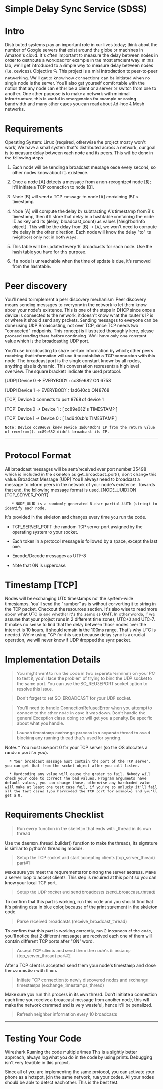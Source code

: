 # Simple Delay Sync Service (SDSS)

# Intro 

Distributed systems play an important role in our lives today; think about the number of Google servers that exist around the globe or machines in Amazon's cloud. It's often important to measure the delay between nodes in order to distribute a workload for example in the most efficient way. In this lab, we'll get introduced to a simple way to measure delay between nodes (i.e. devices).
Objective 🔍
This project is a mini introduction to peer-to-peer networking. We'll get to know how connections can be initiated when no single node is the server.
You'll also get yourself comfortable with the notion that any node can either be a client or a server or switch from one to another. 
One other purpose is to make a network with minimal infrastructure, this is useful in emergencies for example or saving bandwidth and many other cases you can read about Ad-hoc & Mesh networks.

# Requirements

Operating System: Linux (required, otherwise the project mostly won't work)
We have a small system that's distributed across a network, our goal is to measure delay between each node and its peers. This will be done in the following steps

   1. Each node will be sending a broadcast message once every second, so other nodes know about its existence.
   
   2. Once a node [A] detects a message from a non-recognized node [B]; it'll initiate a TCP connection to node [B].
   
   3. Node [B] will send a TCP message to node [A] containing [B]'s timestamp.
   
   4. Node [A] will compute the delay by subtracting A's timestamp from B's timestamp, then it'll store that delay in a hashtable containing the node ID as key and its (delay, broadcast_count) as values [NeighborInfo object]. This will be the delay from [B] -> [A], we won't need to compute the delay in the other direction. Each node will know the delay "to" its neighbors only not in both ways.
   
   5. This table will be updated every 10 broadcasts for each node. Use the hash table you have for this purpose.
   
   6. If a node is unreachable when the time of update is due, it's removed from the hashtable.
   
# Peer discovery

You'll need to implement a peer discovery mechanism. Peer discovery means sending messages to everyone in the network to let them know about your node's existence. This is one of the steps in DHCP since once a device is connected to the network, it doesn't know what the router's IP is or where it should send any packets.
Sending messages to everyone can be done using UDP Broadcasting, not over TCP, since TCP needs two "connected" endpoints. This concept is illustrated thoroughly here, please proceed reading there before continuing. We'll have only one constant value which is the broadcasting UDP port.


You'll use broadcasting to share certain information by which; other peers receiving that information will use it to establish a TCP connection with this node. The broadcast port is the single constant known by all nodes, anything else is dynamic.
This conversation represents a high level overview. The square brackets indicate the used protocol.


[UDP] Device 0 -> EVERYBODY : cc89e682 ON 6758

[UDP] Device 1 -> EVERYBODY  : 1ad640cb ON 8768


[TCP] Device 0 connects to port 8768 of device 1

[TCP] Device 0 -> Device 1  : [ cc89e682's TIMESTAMP ]

[TCP] Device 1 -> Device 0  : [ 1ad640cb's TIMESTAMP ]


	Note: Device cc89e682 knew Device 1ad640cb's IP from the return value of recvfrom(). cc89e682 didn't broadcast its IP.
________________

# Protocol Format

All broadcast messages will be sent/received over port number 35498 which is included in the skeleton as get_broadcast_port(), don't change this value.
Broadcast Message [UDP]
You'll always need to broadcast a message to inform peers in the network of your node's existence. Towards that end, the following message format is used.
[NODE_UUID] ON [TCP_SERVER_PORT]

	   * NODE_UUID is a randomly generated 8-char partial-UUID (string) to identify each node. 
     
It's provided in the skeleton and changes every time you run the code.

   * TCP_SERVER_PORT the random TCP server port assigned by the operating system to your socket.
   
   * Each token in a protocol message is followed by a space, except the last one. 
   
   * Encode/Decode messages as UTF-8
   
   * Note that ON is uppercase.
   
# Timestamp [TCP]

Nodes will be exchanging UTC timestamps not the system-wide timestamps. You'll send the "number" as is without converting it to string in the TCP packet. Checkout the resources section. It's also wise to read more about what UTC is and whether it's the same as GMT.
In other words, if we assume that your project runs in 2 different time zones; UTC+3 and UTC-7. It makes no sense to find that the delay between those nodes over the internet is 10 hours, it should remain in the 100ms range. That's why UTC is needed.
We're using TCP for this step because delay sync is a crucial operation, we will never know if UDP dropped the sync packet.

# Implementation Details

> You might want to run the code in two separate terminals on your PC to test it, you'll face the problem of trying to bind the UDP socket to the same port. You can use the SO_REUSEPORT socket option to resolve this issue. 

> Don't forget to set SO_BROADCAST for your UDP socket.

> You'll need to handle ConnectionRefusedError when you attempt to connect to the other node in case it was down. Don't handle the general Exception class, doing so will get you a penalty. Be specific about what you handle.

> Launch timestamp exchange process in a separate thread to avoid blocking any running thread that's used for syncing.

Notes
      * You must use port 0 for your TCP server (so the OS allocates a random port for you). 
      
      * Your broadcast message must contain the port of the TCP server, you can get that from the socket object after you call listen.
      
      * Hardcoding any value will cause the grader to fail. Nobody will check your code to correct the bad values. Program arguments have default values, you can change those, otherwise any hardcoded value will make at least one test case fail, if you're so unlucky it'll fail all the test cases (you hardcoded the TCP port for example) and you'll get a 0.

# Requirements Checklist

> Run every function in the skeleton that ends with _thread in its own thread

Use the daemon_thread_builder() function to make the threads, its signature is similar to python's threading module.


> Setup the TCP socket and start accepting clients (tcp_server_thread) part#1

Make sure you meet the requirements for binding the server address. Make a server loop to accept clients. This step is required at this point so you can know your local TCP port.


> Setup the UDP socket and send broadcasts (send_broadcast_thread)

To confirm that this part is working, run this code and you should find that it's printing data in blue color, because of the print statement in the skeleton code.


> Parse received broadcasts (receive_broadcast_thread)

To confirm that this part is working correctly, run 2 instances of the code, you'll notice that 2 different messages are received each one of them will contain different TCP ports after "ON" word.


> Accept TCP clients and send them the node's timestamp (tcp_server_thread) part#2

After a TCP client is accepted, send them your node's timestamp and close the connection with them.


> Initiate TCP connection to newly discovered nodes and exchange timestamps (exchange_timestamps_thread)

Make sure you run this process in its own thread. Don't initiate a connection each time you receive a broadcast message from another node, this will make the network crammed and is very wasteful, hence it'll be penalized.


> Refresh neighbor information every 10 broadcasts
________________

# Testing Your Code 

Wireshark
Running the code multiple times
This is a slightly better approach, always log what you do in the code by using prints. Debugging isn't very feasible in this project.

Since all of you are implementing the same protocol, you can activate your phone as a hotspot, join the same network, run your codes. All your nodes should be able to detect each other. This is the best test.

